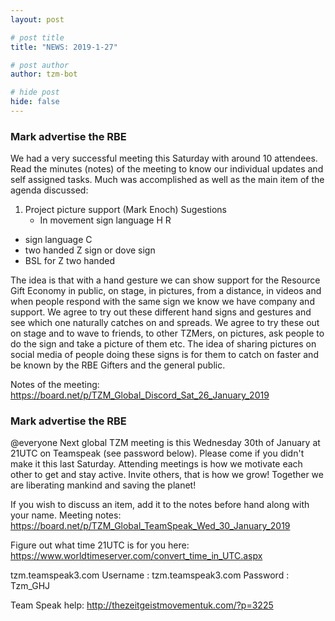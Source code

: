 ```yaml
---
layout: post

# post title
title: "NEWS: 2019-1-27"

# post author
author: tzm-bot

# hide post
hide: false
---
```


### Mark advertise the RBE

We had a very successful meeting this Saturday with around 10 attendees. Read the minutes (notes) of the meeting to know our individual updates and self assigned tasks. Much was accomplished as well as the main item of the agenda discussed: 

1) Project picture support (Mark Enoch)
      Sugestions
      + In movement sign language H R
+ sign language C
+ two handed Z sign or dove sign
+ BSL for Z two handed

The idea is that with a hand gesture we can show support for the Resource Gift Economy in public, on stage, in pictures, from a distance, in videos and when people respond with the same sign we know we have company and support. We agree to try out these different hand signs and gestures and see which one naturally catches on and spreads. 
We agree to try these out on stage and to wave to friends, to other TZMers, on pictures, ask people to do the sign and take a picture of them etc.  The idea of sharing pictures on social media of people doing these signs is for them to catch on faster and be known by the RBE Gifters and the general public. 

Notes of the meeting: https://board.net/p/TZM_Global_Discord_Sat_26_January_2019


### Mark advertise the RBE

@​everyone 
Next global TZM meeting is this Wednesday 30th of January at 21UTC on Teamspeak (see password below).  Please come if you didn't make it this last Saturday. Attending meetings is how we motivate each other to get and stay active. Invite others, that is how we grow! Together we are liberating mankind and saving the planet!

If you wish to discuss an item, add it to the notes before hand along with your name. 
Meeting notes: https://board.net/p/TZM_Global_TeamSpeak_Wed_30_January_2019

Figure out what time 21UTC is for you here: 
https://www.worldtimeserver.com/convert_time_in_UTC.aspx

tzm.teamspeak3.com
Username : tzm.teamspeak3.com 
Password : Tzm_GHJ

Team Speak help: http://thezeitgeistmovementuk.com/?p=3225


